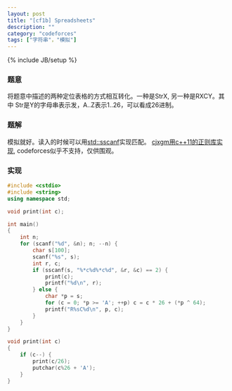 ```yaml
---
layout: post
title: "[cf1b] Spreadsheets"
description: ""
category: "codeforces"
tags: ["字符串"，"模拟"]
---
```

{% include JB/setup %}

### 题意
将题意中描述的两种定位表格的方式相互转化。一种是StrX, 另一种是RXCY。其中
Str是Y的字母串表示发，A..Z表示1..26，可以看成26进制。

### 题解
模拟就好。读入的时候可以用[std::sscanf][1]实现匹配。
[cjxgm用c++11的正则库实现][2], codeforces似乎不支持，仅供围观。

### 实现
```cpp
#include <cstdio>
#include <string>
using namespace std;

void print(int c);

int main()
{
	int n;
	for (scanf("%d", &n); n; --n) {
		char s[100];
		scanf("%s", s);
		int r, c;
		if (sscanf(s, "%*c%d%*c%d", &r, &c) == 2) {
			print(c);
			printf("%d\n", r);
		} else {
			char *p = s;
			for (c = 0; *p >= 'A'; ++p) c = c * 26 + (*p ^ 64);
	        printf("R%sC%d\n", p, c);
		}
	}
}

void print(int c)
{
	if (c--) {
		print(c/26);
		putchar(c%26 + 'A');
	}
}

```

[1]: http://man7.org/linux/man-pages/man3/scanf.3.html
[2]: https://gist.github.com/cjxgm/13ffd989f97e8e271be6


